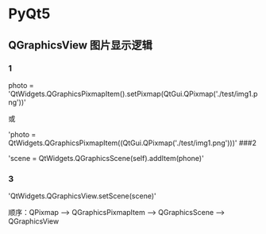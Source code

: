 # PyQt5

## QGraphicsView 图片显示逻辑

### 1

photo = 'QtWidgets.QGraphicsPixmapItem().setPixmap(QtGui.QPixmap('./test/img1.png'))'

或

'photo = QtWidgets.QGraphicsPixmapItem((QtGui.QPixmap('./test/img1.png')))'
###2

'scene = QtWidgets.QGraphicsScene(self).addItem(phone)'

### 3

'QtWidgets.QGraphicsView.setScene(scene)'

顺序：QPixmap --> QGraphicsPixmapItem --> QGraphicsScene --> QGraphicsView
